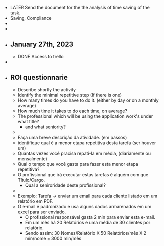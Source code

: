 - LATER Send the document for the the analysis of time saving of the task.
- Saving, Compliance
-
-
- ## January 27th, 2023
	- DONE Access to trello
-
- ## ROI questionnarie
	- Describe shortly the activity
	- Identify the minimal repetitive step (If there is one)
	- How many times do you have to do it. (either by day or on a monthly average)
	- How much time it takes to do each time, on average?
	- The professional which will be using the application work's under what title?
		- and what seniority?
	-
	- Faça uma breve descrição da atividade. (em passos)
	- identifique qual é a menor etapa repetitiva desta tarefa (ser houver um)
	- Quantas vezes você pracisa repati-la em média, (diariamente ou mensalmente)
	- Qual o tempo que você gasta para fazer esta menor etapa repetitiva?
	- O profissional que irá executar estas tarefas é alquém com que Título/Cargo.
		- Qual a seniroridade deste profissional?
	-
	- Exemplo: 
	  Tarefa -> enviar um email para cada cliente listado em um relatório em PDF.
	- O e-mail é padronizado e usa alguns dados armarenados em um excel para ser enviado.
		- O profissional responsável gasta 2 min para enviar esta e-mail.
		- Em um mês há 20 Relatórios e uma média de 30 clientes por relatório.
		- Sendo assim: 30 Nomes/Relatório X 50 Relatórios/mês X 2 min/nome = 3000 min/mês